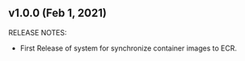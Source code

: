 ## v1.0.0 (Feb 1, 2021)

RELEASE NOTES:
- First Release of system for synchronize container images to ECR.



